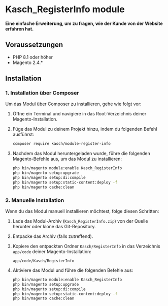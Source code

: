 # Kasch_RegisterInfo module

**Eine einfache Erweiterung, um zu fragen, wie der Kunde von der Website erfahren hat.**

## Voraussetzungen

- PHP 8.1 oder höher
- Magento 2.4.*

## Installation

### 1. Installation über Composer

Um das Modul über Composer zu installieren, gehe wie folgt vor:

1. Öffne ein Terminal und navigiere in das Root-Verzeichnis deiner Magento-Installation.

2. Füge das Modul zu deinem Projekt hinzu, indem du folgenden Befehl ausführst:

    ```bash
    composer require kasch/module-register-info
    ```

3. Nachdem das Modul heruntergeladen wurde, führe die folgenden Magento-Befehle aus, um das Modul zu installieren:

    ```bash
    php bin/magento module:enable Kasch_RegisterInfo
    php bin/magento setup:upgrade
    php bin/magento setup:di:compile
    php bin/magento setup:static-content:deploy -f
    php bin/magento cache:clean
    ```

### 2. Manuelle Installation

Wenn du das Modul manuell installieren möchtest, folge diesen Schritten:

1. Lade das Modul-Archiv (`Kasch_RegisterInfo.zip`) von der Quelle herunter oder klone das Git-Repository.

2. Entpacke das Archiv (falls zutreffend).

3. Kopiere den entpackten Ordner `Kasch/RegisterInfo` in das Verzeichnis `app/code` deiner Magento-Installation:

    ```
    app/code/Kasch/RegisterInfo
    ```

4. Aktiviere das Modul und führe die folgenden Befehle aus:

    ```bash
    php bin/magento module:enable Kasch_RegisterInfo
    php bin/magento setup:upgrade
    php bin/magento setup:di:compile
    php bin/magento setup:static-content:deploy -f
    php bin/magento cache:clean
